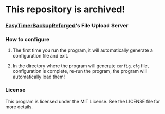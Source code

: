 # This repository is archived!



### [EasyTimerBackupReforged](https://github.com/SleepingCui/EasYTimerBackupReforged)'s File Upload Server







### How to configure

1. The first time you run the program, it will automatically generate a configuration file and exit.

2. In the directory where the program will generate `config.cfg` file, configuration is complete, re-run the program, the program will automatically load them!

   

### License

This program is licensed under the MIT License. See the LICENSE file for more details.
